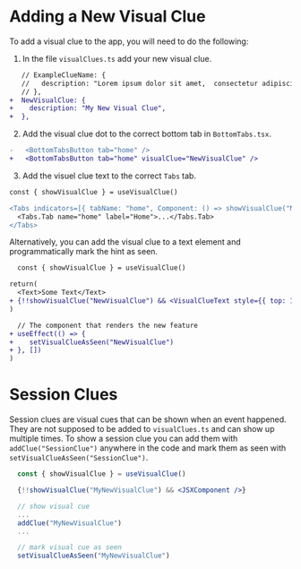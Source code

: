 # Adding a New Visual Clue

To add a visual clue to the app, you will need to do the following:

1. In the file `visualClues.ts` add your new visual clue.

```diff
   // ExampleClueName: {
   //   description: "Lorem ipsum dolor sit amet,  consectetur adipiscing elit",
   // },
+  NewVisualClue: {
+    description: "My New Visual Clue",
+  },
```

2. Add the visual clue dot to the correct bottom tab in `BottomTabs.tsx`.

```diff
-   <BottomTabsButton tab="home" />
+   <BottomTabsButton tab="home" visualClue="NewVisualClue" />

```

3. Add the visuel clue text to the correct `Tabs` tab.

```diff
const { showVisualClue } = useVisualClue()

<Tabs indicators=[{ tabName: "home", Component: () => showVisualClue("NewVisualClue") ? <VisualClueText /> : null  }]>
  <Tabs.Tab name="home" label="Home">...</Tabs.Tab>
</Tabs>
```

Alternatively, you can add the visual clue to a text element and programmatically mark the hint as seen.

```diff
  const { showVisualClue } = useVisualClue()

return(
  <Text>Some Text</Text>
+ {!!showVisualClue("NewVisualClue") && <VisualClueText style={{ top: 14, right: -36 }} />}
)
```

```diff
  // The component that renders the new feature
+ useEffect(() => {
+    setVisualClueAsSeen("NewVisualClue")
+ }, [])
)
```

# Session Clues

Session clues are visual cues that can be shown when an event happened. They are not supposed to be added to `visualClues.ts` and can show up multiple times. To show a session clue you can add them with `addClue("SessionClue")` anywhere in the code and mark them as seen with `setVisualClueAsSeen("SessionClue")`.

```jsx
  const { showVisualClue } = useVisualClue()

  {!!showVisualClue("MyNewVisualClue") && <JSXComponent />}

  // show visual cue
  ...
  addClue("MyNewVisualClue")
  ...

  // mark visual cue as seen
  setVisualClueAsSeen("MyNewVisualClue")

```
